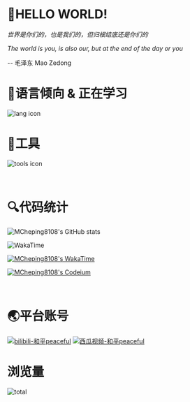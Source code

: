 # 👋HELLO WORLD!

*世界是你们的，也是我们的，但归根结底还是你们的*

*The world is you, is also our, but at the end of the day or you*

-- 毛泽东 Mao Zedong
<br>

# 📕语言倾向 & 正在学习
![lang icon](https://skillicons.dev/icons?i=vue,py,html,css,js,java,md,ts,scss)


# 🔧工具
![tools icon](https://skillicons.dev/icons?i=vscode,vim,nodejs,ps,tauri,vercel,netlify,idea,pycharm,docker,npm,yarn,pnpm,windows,ubuntu,debian,cloudflare,powershell)

<br>

# 🔍代码统计

![MCheping8108's GitHub stats](https://readme.peacefuly.top/api?username=MCheping8108&bg_color=30,e96443,904e95&title_color=fff&text_color=fff)

![WakaTime](https://wakatime.com/share/@peaceful/093c4469-a8b1-4daa-9e02-175424a56de2.svg)

[![MCheping8108's WakaTime](https://wakatime.com/share/@018b94f0-471c-4f2f-a9af-9e465a67501a/5a627a61-81bd-46c4-9c9d-1f39724d29b5.png)](https://wakatime.com)

[![MCheping8108's Codeium](https://codeium.com/profile/mcheping8108/card.png)](https://codeium.com)



<br>

# 🌏平台账号
[![bilibili-和平peaceful](https://img.shields.io/badge/bilibili-%E5%92%8C%E5%B9%B3peaceful-pink)](https://space.bilibili.com/2025948439)
[![西瓜视频-和平peaceful](https://img.shields.io/badge/%E8%A5%BF%E7%93%9C%E8%A7%86%E9%A2%91-%E5%92%8C%E5%B9%B3peaceful-red)](https://www.ixigua.com/home/1003192263117373)

# 浏览量
![total](https://profile-counter.glitch.me/MCheping8108/count.svg)
